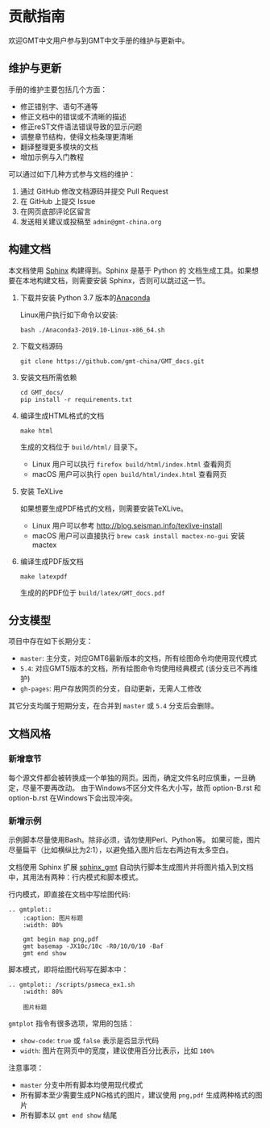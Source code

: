 # 贡献指南

欢迎GMT中文用户参与到GMT中文手册的维护与更新中。

## 维护与更新

手册的维护主要包括几个方面：

- 修正错别字、语句不通等
- 修正文档中的错误或不清晰的描述
- 修正reST文件语法错误导致的显示问题
- 调整章节结构，使得文档条理更清晰
- 翻译整理更多模块的文档
- 增加示例与入门教程

可以通过如下几种方式参与文档的维护：

1. 通过 GitHub 修改文档源码并提交 Pull Request
2. 在 GitHub 上提交 Issue
3. 在网页底部评论区留言
4. 发送相关建议或投稿至 `admin@gmt-china.org`

## 构建文档

本文档使用 [Sphinx](http://www.sphinx-doc.org/) 构建得到。Sphinx 是基于 Python 的
文档生成工具。如果想要在本地构建文档，则需要安装 Sphinx，否则可以跳过这一节。

1.  下载并安装 Python 3.7 版本的[Anaconda](https://www.anaconda.com/distribution/#download-section)

    Linux用户执行如下命令以安装:

        bash ./Anaconda3-2019.10-Linux-x86_64.sh

2.  下载文档源码

        git clone https://github.com/gmt-china/GMT_docs.git

3.  安装文档所需依赖

        cd GMT_docs/
        pip install -r requirements.txt

4.  编译生成HTML格式的文档

        make html

    生成的文档位于 `build/html/` 目录下。

    - Linux 用户可以执行 `firefox build/html/index.html` 查看网页
    - macOS 用户可以执行 `open build/html/index.html` 查看网页

5.  安装 TeXLive

    如果想要生成PDF格式的文档，则需要安装TeXLive。

    - Linux 用户可以参考 http://blog.seisman.info/texlive-install
    - macOS 用户可以直接执行 `brew cask install mactex-no-gui` 安装 mactex

6.  编译生成PDF版文档

        make latexpdf

    生成的的PDF位于 `build/latex/GMT_docs.pdf`

## 分支模型

项目中存在如下长期分支：

- `master`: 主分支，对应GMT6最新版本的文档，所有绘图命令均使用现代模式
- `5.4`: 对应GMT5版本的文档，所有绘图命令均使用经典模式 (该分支已不再维护)
- `gh-pages`: 用户存放网页的分支，自动更新，无需人工修改

其它分支均属于短期分支，在合并到 `master` 或 `5.4` 分支后会删除。

## 文档风格

### 新增章节

每个源文件都会被转换成一个单独的网页。因而，确定文件名时应慎重，一旦确定，尽量不要再改动。
由于Windows不区分文件名大小写，故而 option-B.rst 和 option-b.rst 在Windows下会出现冲突。

### 新增示例

示例脚本尽量使用Bash。除非必须，请勿使用Perl、Python等。
如果可能，图片尽量扁平（比如横纵比为2:1），以避免插入图片后左右两边有太多空白。

文档使用 Sphinx 扩展 [sphinx_gmt](https://github.com/GenericMappingTools/sphinx_gmt)
自动执行脚本生成图片并将图片插入到文档中，其用法有两种：行内模式和脚本模式。

行内模式，即直接在文档中写绘图代码:

```
.. gmtplot::
    :caption: 图片标题
    :width: 80%

    gmt begin map png,pdf
    gmt basemap -JX10c/10c -R0/10/0/10 -Baf
    gmt end show
```

脚本模式，即将绘图代码写在脚本中：

```
.. gmtplot:: /scripts/psmeca_ex1.sh
    :width: 80%

    图片标题
```

`gmtplot` 指令有很多选项，常用的包括：

- `show-code`: `true` 或 `false` 表示是否显示代码
- `width`: 图片在网页中的宽度，建议使用百分比表示，比如 `100%`

注意事项：

- `master` 分支中所有脚本均使用现代模式
- 所有脚本至少需要生成PNG格式的图片，建议使用 `png,pdf` 生成两种格式的图片
- 所有脚本以 `gmt end show` 结尾
